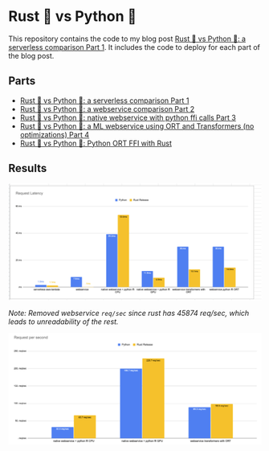 # Rust 🦀 vs Python 🐍

This repository contains the code to my blog post [Rust 🦀 vs Python 🐍: a serverless comparison Part 1](). It includes the code to deploy for each part of the blog post.

## Parts

* [Rust 🦀 vs Python 🐍: a serverless comparison Part 1](./serverless-aws-lambda/README.md)
* [Rust 🦀 vs Python 🐍: a webservice comparison Part 2](./webservice/README.md)
* [Rust 🦀 vs Python 🐍: native webservice with python ffi calls Part 3](./webservice-python-ffi/README.md)
* [Rust 🦀 vs Python 🐍: a ML webservice using ORT and Transformers (no optimizations) Part 4](./webservice-transformers-onnxruntime/README.md)
* [Rust 🦀 vs Python 🐍: Python ORT FFI with Rust](./webservice-python-ffi-onnx)

## Results

![latency-results](./latency.png)


_Note: Removed webservice `req/sec` since rust has 45874 req/sec, which leads to unreadability of the rest._

![req-sec](./req_sec.png)
